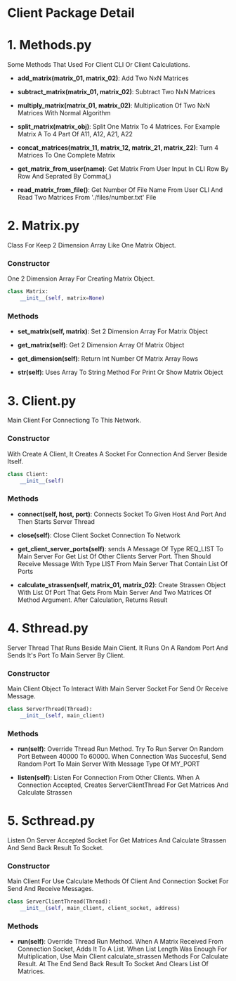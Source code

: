 # Client Package Detail


# 1. Methods.py
Some Methods That Used For Client CLI Or Client Calculations.

-   **add_matrix(matrix_01, matrix_02)**: Add Two NxN Matrices

-   **subtract_matrix(matrix_01, matrix_02)**: Subtract Two NxN Matrices

-   **multiply_matrix(matrix_01, matrix_02)**: Multiplication Of Two NxN Matrices With Normal Algorithm

-   **split_matrix(matrix_obj)**: Split One Matrix To 4 Matrices. For Example Matrix A To 4 Part Of A11, A12, A21, A22

-   **concat_matrices(matrix_11, matrix_12, matrix_21, matrix_22)**: Turn 4 Matrices To One Complete Matrix

-   **get_matrix_from_user(name)**: Get Matrix From User Input In CLI Row By Row And Seprated By Comma(,)

-   **read_matrix_from_file()**: Get Number Of File Name From User CLI And Read Two Matrices From './files/number.txt' File


# 2. Matrix.py
Class For Keep 2 Dimension Array Like One Matrix Object.

### Constructor
One 2 Dimension Array For Creating Matrix Object.

```python
class Matrix:
    __init__(self, matrix=None)
```

### Methods
-   **set_matrix(self, matrix)**: Set 2 Dimension Array For Matrix Object

-   **get_matrix(self)**: Get 2 Dimension Array Of Matrix Object

-   **get_dimension(self)**: Return Int Number Of Matrix Array Rows

-   **__str__(self)**: Uses Array To String Method For Print Or Show Matrix Object


# 3. Client.py
Main Client For Connectiong To This Network.

### Constructor
With Create A Client, It Creates A Socket For Connection And Server Beside Itself.

```python
class Client:
    __init__(self)
```

### Methods
-   **connect(self, host, port)**: Connects Socket To Given Host And Port And Then Starts Server Thread

-   **close(self)**: Close Client Socket Connection To Network

-   **get_client_server_ports(self)**: sends A Message Of Type REQ_LIST To Main Server For Get List Of Other Clients Server Port. Then Should Receive Message With Type LIST From Main Server That Contain List Of Ports

-   **calculate_strassen(self, matrix_01, matrix_02)**: Create Strassen Object With List Of Port That Gets From Main Server And Two Matrices Of Method Argument. After Calculation, Returns Result


# 4. Sthread.py
Server Thread That Runs Beside Main Client. It Runs On A Random Port And Sends It's Port To Main Server By Client.

### Constructor
Main Client Object To Interact With Main Server Socket For Send Or Receive Message.

```python
class ServerThread(Thread):
    __init__(self, main_client)
```

### Methods
-   **run(self)**: Override Thread Run Method. Try To Run Server On Random Port Between 40000 To 60000. When Connection Was Succesful, Send Random Port To Main Server With Message Type Of MY_PORT

-   **listen(self)**: Listen For Connection From Other Clients. When A Connection Accepted, Creates ServerClientThread For Get Matrices And Calculate Strassen


# 5. Scthread.py
Listen On Server Accepted Socket For Get Matrices And Calculate Strassen And Send Back Result To Socket.

### Constructor
Main Client For Use Calculate Methods Of Client And Connection Socket For Send And Receive Messages.


```python
class ServerClientThread(Thread):
    __init__(self, main_client, client_socket, address)
```

### Methods
-   **run(self)**: Override Thread Run Method. When A Matrix Received From Connection Socket, Adds It To A List. When List Length Was Enough For Multiplication, Use Main Client calculate_strassen Methods For Calculate Result. At The End Send Back Result To Socket And Clears List Of Matrices.
